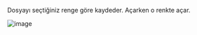 Dosyayı seçtiğiniz renge göre kaydeder. Açarken o renkte açar.

![image](https://github.com/methxy/Not-Defteri/assets/164654462/ea0e6b55-0821-42c1-91c8-d0e5521fb059)
